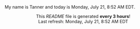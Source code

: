 My name is Tanner and today is Monday, July 21, 8:52 AM EDT.

<p align="center">This <i>README</i> file is generated <b>every 3 hours</b>!</br>Last refresh: Monday, July 21, 8:52 AM EDT<br /></p>
